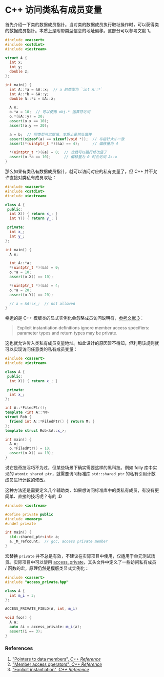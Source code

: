 # C++ 访问类私有成员变量

首先介绍一下类的数据成员指针。当对类的数据成员执行取址操作时，可以获得类的数据成员指针。本质上是附带类型信息的地址偏移。这部分可以参考文献 1。

```c++
#include <cassert>
#include <cstdint>
#include <iostream>

struct A {
  int x;
  int y;
  double z;
};

int main() {
  int A::*a = &A::x;  // a 的类型为 `int A::*`
  int A::*b = &A::y;
  double A::*c = &A::z;

  A o;
  o.*a = 10;  // 可以使用 obj.* 运算符访问
  o.*(&A::y) = 20;
  assert(o.x == 10);
  assert(o.y == 20);

  a = b;  // 同类型可以赋值，本质上是地址偏移
  assert(sizeof(a) == sizeof(void *));  // 与指针大小一致
  assert(*(uintptr_t *)(&a) == 4);      // 偏移量为 4

  *(uintptr_t *)(&a) = 0;  // 也就可以强行修改值了
  assert(o.*a == 10);      // 偏移量为 0 时会访问 A::x
}
```

那么如果有类私有数据成员指针，就可以访问对应的私有变量了，但 C++ 并不允许直接对类私有成员取址：

```c++
#include <cassert>
#include <cstdint>
#include <iostream>

class A {
 public:
  int X() { return x_; }
  int Y() { return y_; }

 private:
  int x_;
  int y_;
};

int main() {
  A o;

  int A::*a;
  *(uintptr_t *)(&a) = 0;
  o.*a = 10;
  assert(o.X() == 10);

  *(uintptr_t *)(&a) = 4;
  o.*a = 20;
  assert(o.Y() == 20);

  // a = &A::x_;  // not allowed
}
```

幸运的是 C++ 模版类的显式实例化会忽略成员访问说明符，[参考文献 3](https://en.cppreference.com/w/cpp/language/class_template#Explicit_instantiation)：

> Explicit instantiation definitions ignore member access specifiers: parameter types and return types may be private.

这也就允许传入类私有成员变量地址。如此设计的原因暂不得知，但利用该规则就可以实现访问任意类的私有成员变量：

```c++
#include <cassert>
#include <iostream>

class A {
 public:
  int X() { return x_; }

 private:
  int x_;
};

int A::*FiledPtr();
template <int A::*M>
struct Rob {
  friend int A::*FiledPtr() { return M; }
};
template struct Rob<&A::x_>;

int main() {
  A o;
  o.*FiledPtr() = 10;
  assert(o.X() == 10);
}
```

说它是奇技淫巧不为过，但某些场景下确实需要这样的黑科技。例如 folly 库中实现的 `atomic_shared_ptr`，就需要访问标准库 `std::shared_ptr` 的私有引用计数成员进行[计数的修改](https://github.com/facebook/folly/blob/master/folly/concurrency/detail/AtomicSharedPtr-detail.h)。

这种方法还是需要定义几个辅助类，如果想访问标准库中的类私有成员，有没有更简单、直接的技巧呢？有的 :D

```c++
#include <iostream>

#define private public
#include <memory>
#undef private

int main() {
  std::shared_ptr<int> a;
  a._M_refcount;  // gcc, access private member
}
```

宏替换 `private` 并不总是有效，不建议在实际项目中使用，仅适用于单元测试场景。实际项目中可以使用 [access_private](https://github.com/martong/access_private)，其头文件中定义了一些访问私有成员 / 函数的宏，原理仍然是模版类显式实例化：

```c++
#include <cassert>
#include "access_private.hpp"

class A {
  int m_i = 3;
};

ACCESS_PRIVATE_FIELD(A, int, m_i)

void foo() {
  A a;
  auto &i = access_private::m_i(a);
  assert(i == 3);
}
```

### References

1. ["Pointers to data members", *C++ Reference*](https://en.cppreference.com/w/cpp/language/pointer#Pointers_to_data_members)
2. ["Member access operators", *C++ Reference*](https://en.cppreference.com/w/cpp/language/operator_member_access)
3. ["Explicit instantiation", *C++ Reference*](https://en.cppreference.com/w/cpp/language/class_template#Explicit_instantiation)

